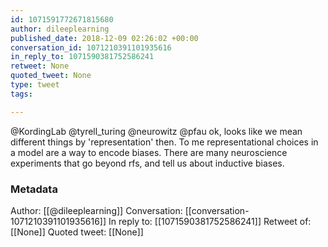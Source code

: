 ```yaml
---
id: 1071591772671815680
author: dileeplearning
published_date: 2018-12-09 02:26:02 +00:00
conversation_id: 1071210391101935616
in_reply_to: 1071590381752586241
retweet: None
quoted_tweet: None
type: tweet
tags:

---
```


@KordingLab @tyrell_turing @neurowitz @pfau ok, looks like we mean different things by 'representation' then. To me representational choices in a model are a way to encode biases. There are many neuroscience experiments that go beyond rfs, and tell us about inductive biases.

### Metadata

Author: [[@dileeplearning]]
Conversation: [[conversation-1071210391101935616]]
In reply to: [[1071590381752586241]]
Retweet of: [[None]]
Quoted tweet: [[None]]
